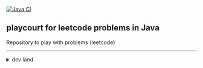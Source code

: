 [![Java CI](https://github.com/javadev/LeetCode-in-Java/actions/workflows/maven.yml/badge.svg)](https://github.com/dzmitry-charnavoki/playcourt-leetcode/actions/workflows/ci.yml)

## playcourt for leetcode problems in Java

Repository to play with problems (leetcode)



___


<details><summary>dev land </summary>
this section will be moved

## Dev

### checkstyle

[checkstyle doc](https://checkstyle.sourceforge.io/)

* install plugin for IntelliJ Idea
* setup it as CodeFormatter:
  * Settings -> Editor -> CodeStyle > Scheme -> Project
  * Settings -> Editor -> CodeStyle > Scheme -> Import Scheme -> Checkstyle Configuration

### useful cmds

How to check new versions
```cmd
mvn versions:display-dependency-updates
mvn versions:display-plugin-updates
mvn versions:use-latest-versions
mvn versions:display-property-updates
```

How to find a Maven dependency version declaration imported from a BOM
```
mvn org.apache.maven.plugins:maven-help-plugin:3.2.0:effective-pom -Dverbose=true -Doutput=effective-pom.xml
```

</details>


